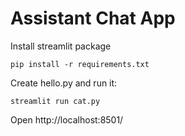 # Assistant Chat App

Install streamlit package

    pip install -r requirements.txt    

 Create hello.py and run it:   
    
    streamlit run cat.py

Open http://localhost:8501/